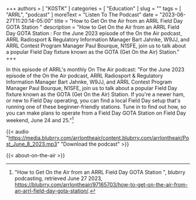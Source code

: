 +++
authors = [ "K0STK" ]
categories = [ "Education" ]
slug = ""
tags = [ "ARRL", "podcast" ]
moreText = "Listen To The Podcast"
date = "2023-06-27T11:20:14-05:00"
title = "How to Get On the Air from an ARRL Field Day GOTA Station "
description = "How to Get On the Air from an ARRL Field Day GOTA Station : For the June 2023 episode of the On the Air podcast, ARRL Radiosport & Regulatory Information Manager Bart Jahnke, W9JJ, and ARRL Contest Program Manager Paul Bourque, N1SFE, join us to talk about a popular Field Day fixture known as the GOTA (Get On the Air) Station."
+++

In this episode of ARRL's monthly On The Air podcast: "For the June
2023 episode of the On the Air podcast, ARRL Radiosport & Regulatory
Information Manager Bart Jahnke, W9JJ, and ARRL Contest Program Manager
Paul Bourque, N1SFE, join us to talk about a popular Field Day fixture
known as the GOTA (Get On the Air) Station. If you're a newer ham,
or new to Field Day operating, you can find a local Field Day setup
that's running one of these beginner-friendly stations. Tune in to
find out how, so you can make plans to operate from a Field Day GOTA
Station on Field Day weekend, June 24 and 25."[^1]

[^1]: "How to Get On the Air from an ARRL Field Day GOTA Station ", blubrry podcasting, retrieved June 27 2023, https://blubrry.com/arrlontheair/97165703/how-to-get-on-the-air-from-an-arrl-field-day-gota-station/.

<!--more-->

{{< audio "https://media.blubrry.com/arrlontheair/content.blubrry.com/arrlontheair/Post_June_8_2023.mp3" "Download the podcast" >}}

{{< about-on-the-air >}}
